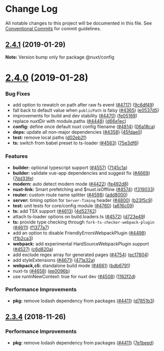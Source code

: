 # Change Log

All notable changes to this project will be documented in this file.
See [Conventional Commits](https://conventionalcommits.org) for commit guidelines.

## [2.4.1](https://github.com/nuxt/nuxt.js/compare/v2.4.0...v2.4.1) (2019-01-29)

**Note:** Version bump only for package @nuxt/config





# [2.4.0](https://github.com/nuxt/nuxt.js/compare/v2.3.4...v2.4.0) (2019-01-28)


### Bug Fixes

* add option to rewatch on path after raw fs event ([#4717](https://github.com/nuxt/nuxt.js/issues/4717)) ([9c6df49](https://github.com/nuxt/nuxt.js/commit/9c6df49))
* fall back to default value when `publicPath` is falsy ([#4365](https://github.com/nuxt/nuxt.js/issues/4365)) ([e0537d5](https://github.com/nuxt/nuxt.js/commit/e0537d5))
* improvements for build and dev stability ([#4470](https://github.com/nuxt/nuxt.js/issues/4470)) ([fe05169](https://github.com/nuxt/nuxt.js/commit/fe05169))
* replace nuxtDir with module.paths ([#4448](https://github.com/nuxt/nuxt.js/issues/4448)) ([d66e1ec](https://github.com/nuxt/nuxt.js/commit/d66e1ec))
* **config:** define once default nuxt config filename ([#4814](https://github.com/nuxt/nuxt.js/issues/4814)) ([06a18ca](https://github.com/nuxt/nuxt.js/commit/06a18ca))
* **deps:** update all non-major dependencies ([#4358](https://github.com/nuxt/nuxt.js/issues/4358)) ([45fdae0](https://github.com/nuxt/nuxt.js/commit/45fdae0))
* **test:** remove local paths ([d02eb2f](https://github.com/nuxt/nuxt.js/commit/d02eb2f))
* **ts:** switch from babel preset to ts-loader ([#4563](https://github.com/nuxt/nuxt.js/issues/4563)) ([75e3df6](https://github.com/nuxt/nuxt.js/commit/75e3df6))


### Features

* **builder:** optional typescript support ([#4557](https://github.com/nuxt/nuxt.js/issues/4557)) ([7145c1a](https://github.com/nuxt/nuxt.js/commit/7145c1a))
* **builder:** validate vue-app dependencies and suggest fix ([#4669](https://github.com/nuxt/nuxt.js/issues/4669)) ([7dd33fe](https://github.com/nuxt/nuxt.js/commit/7dd33fe))
* **modern:** auto detect modern mode ([#4422](https://github.com/nuxt/nuxt.js/issues/4422)) ([fe492d8](https://github.com/nuxt/nuxt.js/commit/fe492d8))
* **nuxt-link:** Smart prefetching and $nuxt.isOffline ([#4574](https://github.com/nuxt/nuxt.js/issues/4574)) ([f319033](https://github.com/nuxt/nuxt.js/commit/f319033))
* **router:** custom route name splitter ([#4598](https://github.com/nuxt/nuxt.js/issues/4598)) ([add8000](https://github.com/nuxt/nuxt.js/commit/add8000))
* **server:** timing option for `Server-Timing` header ([#4800](https://github.com/nuxt/nuxt.js/issues/4800)) ([b23f5c9](https://github.com/nuxt/nuxt.js/commit/b23f5c9))
* **test:** unit tests for core/config module ([#4760](https://github.com/nuxt/nuxt.js/issues/4760)) ([a616c09](https://github.com/nuxt/nuxt.js/commit/a616c09))
* **ts:** add TSX support ([#4613](https://github.com/nuxt/nuxt.js/issues/4613)) ([4d52742](https://github.com/nuxt/nuxt.js/commit/4d52742))
* attach ts-loader options on build.loaders.ts ([#4572](https://github.com/nuxt/nuxt.js/issues/4572)) ([d723e49](https://github.com/nuxt/nuxt.js/commit/d723e49))
* **ts:** provide type checking through `fork-ts-checker-webpack-plugin` ([#4611](https://github.com/nuxt/nuxt.js/issues/4611)) ([f1377a7](https://github.com/nuxt/nuxt.js/commit/f1377a7))
* add an option to disable FriendlyErrorsWebpackPlugin ([#4498](https://github.com/nuxt/nuxt.js/issues/4498)) ([f1b2ca3](https://github.com/nuxt/nuxt.js/commit/f1b2ca3))
* **webpack:** add experimental HardSourceWebpackPlugin support ([#4527](https://github.com/nuxt/nuxt.js/issues/4527)) ([c6d820a](https://github.com/nuxt/nuxt.js/commit/c6d820a))
* add exclude regex array for generated pages ([#4754](https://github.com/nuxt/nuxt.js/issues/4754)) ([ec17804](https://github.com/nuxt/nuxt.js/commit/ec17804))
* add styleExtensions ([#4671](https://github.com/nuxt/nuxt.js/issues/4671)) ([471a32a](https://github.com/nuxt/nuxt.js/commit/471a32a))
* **webpack,cli:** standalone build mode ([#4661](https://github.com/nuxt/nuxt.js/issues/4661)) ([bdb6791](https://github.com/nuxt/nuxt.js/commit/bdb6791))
* nuxt-ts ([#4658](https://github.com/nuxt/nuxt.js/issues/4658)) ([ee0096b](https://github.com/nuxt/nuxt.js/commit/ee0096b))
* use runInNewContext: true for nuxt dev ([#4508](https://github.com/nuxt/nuxt.js/issues/4508)) ([1162f2d](https://github.com/nuxt/nuxt.js/commit/1162f2d))


### Performance Improvements

* **pkg:** remove lodash dependency from packages ([#4411](https://github.com/nuxt/nuxt.js/issues/4411)) ([d7851b3](https://github.com/nuxt/nuxt.js/commit/d7851b3))





## [2.3.4](https://github.com/nuxt/nuxt.js/compare/v2.3.2...v2.3.4) (2018-11-26)


### Performance Improvements

* **pkg:** remove lodash dependency from packages ([#4411](https://github.com/nuxt/nuxt.js/issues/4411)) ([7e1beed](https://github.com/nuxt/nuxt.js/commit/7e1beed))
